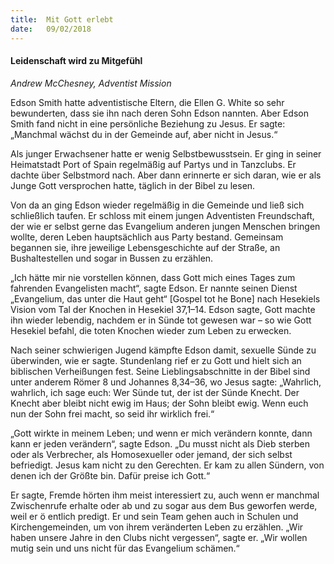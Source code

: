 ```yaml
---
title:  Mit Gott erlebt
date:   09/02/2018
---
```


#### Leidenschaft wird zu Mitgefühl

_Andrew McChesney, Adventist Mission_

Edson Smith hatte adventistische Eltern, die Ellen G. White so sehr bewunderten, dass sie ihn nach deren Sohn Edson nannten. Aber Edson Smith fand nicht in eine persönliche Beziehung zu Jesus. Er sagte: „Manchmal wächst du in der Gemeinde auf, aber nicht in Jesus.“

Als junger Erwachsener hatte er wenig Selbstbewusstsein. Er ging in seiner Heimatstadt Port of Spain regelmäßig auf Partys und in Tanzclubs. Er dachte über Selbstmord nach. Aber dann erinnerte er sich daran, wie er als Junge Gott versprochen hatte, täglich in der Bibel zu lesen.

Von da an ging Edson wieder regelmäßig in die Gemeinde und ließ sich schließlich taufen. Er schloss mit einem jungen Adventisten Freundschaft, der wie er selbst gerne das Evangelium anderen jungen Menschen bringen wollte, deren Leben hauptsächlich aus Party bestand. Gemeinsam begannen sie, ihre jeweilige Lebensgeschichte auf der Straße, an Bushaltestellen und sogar in Bussen zu erzählen.

„Ich hätte mir nie vorstellen können, dass Gott mich eines Tages zum fahrenden Evangelisten macht“, sagte Edson. Er nannte seinen Dienst „Evangelium, das unter die Haut geht“ [Gospel tot he Bone] nach Hesekiels Vision vom Tal der Knochen in Hesekiel 37,1–14. Edson sagte, Gott machte ihn wieder lebendig, nachdem er in Sünde tot gewesen war – so wie Gott Hesekiel befahl, die toten Knochen wieder zum Leben zu erwecken.

Nach seiner schwierigen Jugend kämpfte Edson damit, sexuelle Sünde zu überwinden, wie er sagte. Stundenlang rief er zu Gott und hielt sich an biblischen Verheißungen fest. Seine Lieblingsabschnitte in der Bibel sind unter anderem Römer 8 und Johannes 8,34–36, wo Jesus sagte: „Wahrlich, wahrlich, ich sage euch: Wer Sünde tut, der ist der Sünde Knecht. Der Knecht aber bleibt nicht ewig im Haus; der Sohn bleibt ewig. Wenn euch nun der Sohn frei macht, so seid ihr wirklich frei.“

„Gott wirkte in meinem Leben; und wenn er mich verändern konnte, dann kann er jeden verändern“, sagte Edson. „Du musst nicht als Dieb sterben oder als Verbrecher, als Homosexueller oder jemand, der sich selbst befriedigt. Jesus kam nicht zu den Gerechten. Er kam zu allen Sündern, von denen ich der Größte bin. Dafür preise ich Gott.“

Er sagte, Fremde hörten ihm meist interessiert zu, auch wenn er manchmal Zwischenrufe erhalte oder ab und zu sogar aus dem Bus geworfen werde, weil er ö entlich predigt. Er und sein Team gehen auch in Schulen und Kirchengemeinden, um von ihrem veränderten Leben zu erzählen. „Wir haben unsere Jahre in den Clubs nicht vergessen“, sagte er. „Wir wollen mutig sein und uns nicht für das Evangelium schämen.“
